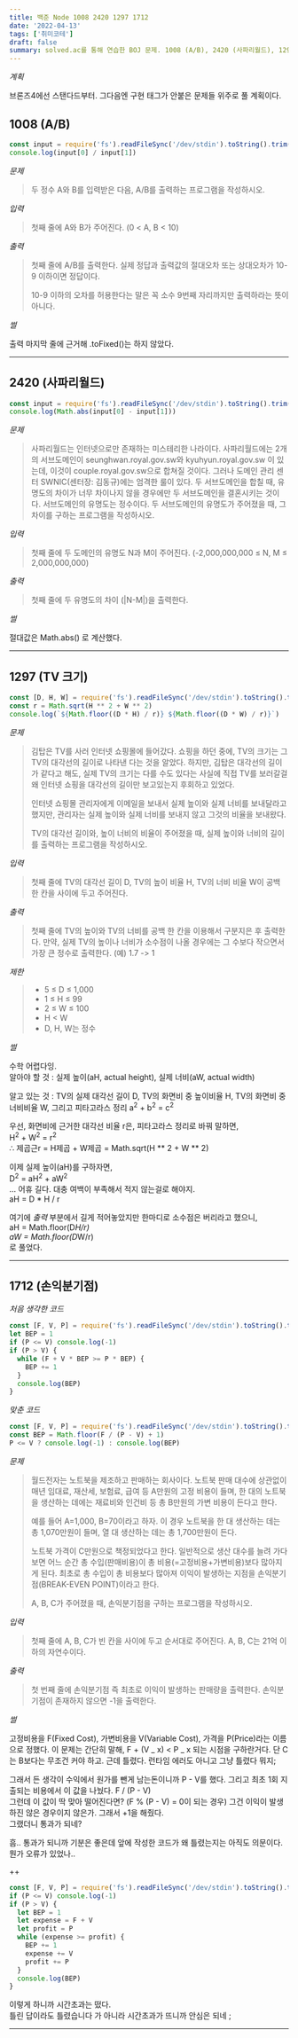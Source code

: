 ```yaml
---
title: 백준 Node 1008 2420 1297 1712
date: '2022-04-13'
tags: ['취미코테']
draft: false
summary: solved.ac를 통해 연습한 BOJ 문제. 1008 (A/B), 2420 (사파리월드), 1297 (TV 크기), 1712 (손익분기점)
---
```


_계획_

브론즈4에선 스탠다드부터. 그다음엔 구현 태그가 안붙은 문제들 위주로 풀 계획이다.

## 1008 (A/B)

```js
const input = require('fs').readFileSync('/dev/stdin').toString().trim().split(' ').map(Number)
console.log(input[0] / input[1])
```

_문제_

> 두 정수 A와 B를 입력받은 다음, A/B를 출력하는 프로그램을 작성하시오.

_입력_

> 첫째 줄에 A와 B가 주어진다. (0 < A, B < 10)

_출력_

> 첫째 줄에 A/B를 출력한다. 실제 정답과 출력값의 절대오차 또는 상대오차가 10-9 이하이면 정답이다.
>
> 10-9 이하의 오차를 허용한다는 말은 꼭 소수 9번째 자리까지만 출력하라는 뜻이 아니다.

_썰_

출력 마지막 줄에 근거해 .toFixed()는 하지 않았다.

---

## 2420 (사파리월드)

```js
const input = require('fs').readFileSync('/dev/stdin').toString().trim().split(' ').map(Number)
console.log(Math.abs(input[0] - input[1]))
```

_문제_

> 사파리월드는 인터넷으로만 존재하는 미스테리한 나라이다. 사파리월드에는 2개의 서브도메인이 seunghwan.royal.gov.sw와 kyuhyun.royal.gov.sw 이 있는데, 이것이 couple.royal.gov.sw으로 합쳐질 것이다. 그러나 도메인 관리 센터 SWNIC(센터장: 김동규)에는 엄격한 룰이 있다. 두 서브도메인을 합칠 때, 유명도의 차이가 너무 차이나지 않을 경우에만 두 서브도메인을 결혼시키는 것이다. 서브도메인의 유명도는 정수이다. 두 서브도메인의 유명도가 주어졌을 때, 그 차이를 구하는 프로그램을 작성하시오.

_입력_

> 첫째 줄에 두 도메인의 유명도 N과 M이 주어진다. (-2,000,000,000 ≤ N, M ≤ 2,000,000,000)

_출력_

> 첫째 줄에 두 유명도의 차이 (|N-M|)을 출력한다.

_썰_

절대값은 Math.abs() 로 계산했다.

---

## 1297 (TV 크기)

```js
const [D, H, W] = require('fs').readFileSync('/dev/stdin').toString().trim().split(' ').map(Number)
const r = Math.sqrt(H ** 2 + W ** 2)
console.log(`${Math.floor((D * H) / r)} ${Math.floor((D * W) / r)}`)
```

_문제_

> 김탑은 TV를 사러 인터넷 쇼핑몰에 들어갔다. 쇼핑을 하던 중에, TV의 크기는 그 TV의 대각선의 길이로 나타낸 다는 것을 알았다. 하지만, 김탑은 대각선의 길이가 같다고 해도, 실제 TV의 크기는 다를 수도 있다는 사실에 직접 TV를 보러갈걸 왜 인터넷 쇼핑을 대각선의 길이만 보고있는지 후회하고 있었다.
>
> 인터넷 쇼핑몰 관리자에게 이메일을 보내서 실제 높이와 실제 너비를 보내달라고 했지만, 관리자는 실제 높이와 실제 너비를 보내지 않고 그것의 비율을 보내왔다.
>
> TV의 대각선 길이와, 높이 너비의 비율이 주어졌을 때, 실제 높이와 너비의 길이를 출력하는 프로그램을 작성하시오.

_입력_

> 첫째 줄에 TV의 대각선 길이 D, TV의 높이 비율 H, TV의 너비 비율 W이 공백 한 칸을 사이에 두고 주어진다.

_출력_

> 첫째 줄에 TV의 높이와 TV의 너비를 공백 한 칸을 이용해서 구분지은 후 출력한다. 만약, 실제 TV의 높이나 너비가 소수점이 나올 경우에는 그 수보다 작으면서 가장 큰 정수로 출력한다. (예) 1.7 -> 1

_제한_

> - 5 ≤ D ≤ 1,000
> - 1 ≤ H ≤ 99
> - 2 ≤ W ≤ 100
> - H < W
> - D, H, W는 정수

_썰_

수학 어렵다잉.  
알아야 할 것 : 실제 높이(aH, actual height), 실제 너비(aW, actual width)

알고 있는 것 : TV의 실제 대각선 길이 D, TV의 화면비 중 높이비율 H, TV의 화면비 중 너비비율 W, 그리고 피타고라스 정리 a<sup>2</sup> + b<sup>2</sup> = c<sup>2</sup>

우선, 화면비에 근거한 대각선 비율 r은,
피타고라스 정리로 바꿔 말하면,  
H<sup>2</sup> + W<sup>2</sup> = r<sup>2</sup>  
∴ 제곱근r = H제곱 + W제곱 = Math.sqrt(H ** 2 + W ** 2)

이제 실제 높이(aH)를 구하자면,  
D<sup>2</sup> = aH<sup>2</sup> + aW<sup>2</sup>  
...
어휴 길다. 대충 여백이 부족해서 적지 않는걸로 해야지.  
aH = D \* H / r

여기에 _출력_ 부분에서 길게 적어놓았지만 한마디로 소수점은 버리라고 했으니,  
aH = Math.floor(D*H/r)  
aW = Math.floor(D*W/r)  
로 풀었다.

---

## 1712 (손익분기점)

_처음 생각한 코드_

```js
const [F, V, P] = require('fs').readFileSync('/dev/stdin').toString().trim().split(' ').map(Number)
let BEP = 1
if (P <= V) console.log(-1)
if (P > V) {
  while (F + V * BEP >= P * BEP) {
    BEP += 1
  }
  console.log(BEP)
}
```

_맞춘 코드_

```js
const [F, V, P] = require('fs').readFileSync('/dev/stdin').toString().trim().split(' ').map(Number)
const BEP = Math.floor(F / (P - V) + 1)
P <= V ? console.log(-1) : console.log(BEP)
```

_문제_

> 월드전자는 노트북을 제조하고 판매하는 회사이다. 노트북 판매 대수에 상관없이 매년 임대료, 재산세, 보험료, 급여 등 A만원의 고정 비용이 들며, 한 대의 노트북을 생산하는 데에는 재료비와 인건비 등 총 B만원의 가변 비용이 든다고 한다.
>
> 예를 들어 A=1,000, B=70이라고 하자. 이 경우 노트북을 한 대 생산하는 데는 총 1,070만원이 들며, 열 대 생산하는 데는 총 1,700만원이 든다.
>
> 노트북 가격이 C만원으로 책정되었다고 한다. 일반적으로 생산 대수를 늘려 가다 보면 어느 순간 총 수입(판매비용)이 총 비용(=고정비용+가변비용)보다 많아지게 된다. 최초로 총 수입이 총 비용보다 많아져 이익이 발생하는 지점을 손익분기점(BREAK-EVEN POINT)이라고 한다.
>
> A, B, C가 주어졌을 때, 손익분기점을 구하는 프로그램을 작성하시오.

_입력_

> 첫째 줄에 A, B, C가 빈 칸을 사이에 두고 순서대로 주어진다. A, B, C는 21억 이하의 자연수이다.

_출력_

> 첫 번째 줄에 손익분기점 즉 최초로 이익이 발생하는 판매량을 출력한다. 손익분기점이 존재하지 않으면 -1을 출력한다.

_썰_

고정비용을 F(Fixed Cost), 가변비용을 V(Variable Cost), 가격을 P(Price)라는 이름으로 정했다.
이 문제는 간단히 말해,
F + (V _ x) < P _ x 되는 시점을 구하란거다. 단 C는 B보다는 무조건 커야 하고.
근데 틀렸다. 런타임 에러도 아니고 그냥 틀렸다 뭐지;

그래서 든 생각이 수익에서 원가를 뺀게 남는돈이니까 P - V를 했다. 그리고 최초 1회 지출되는 비용에서 이 값을 나눴다. F / (P - V)  
그런데 이 값이 딱 맞아 떨어진다면? (F % (P - V) = 0이 되는 경우) 그건 이익이 발생하진 않은 경우이지 않은가. 그래서 +1을 해줬다.  
그랬더니 통과가 되네?

흠.. 통과가 되니까 기분은 좋은데 앞에 작성한 코드가 왜 틀렸는지는 아직도 의문이다.
뭔가 오류가 있었나..

++

```js
const [F, V, P] = require('fs').readFileSync('/dev/stdin').toString().trim().split(' ').map(Number)
if (P <= V) console.log(-1)
if (P > V) {
  let BEP = 1
  let expense = F + V
  let profit = P
  while (expense >= profit) {
    BEP += 1
    expense += V
    profit += P
  }
  console.log(BEP)
}
```

이렇게 하니까 시간초과는 떴다.  
틀린 답이라도 틀렸습니다 가 아니라 시간초과가 뜨니까 안심은 되네 ;

---
